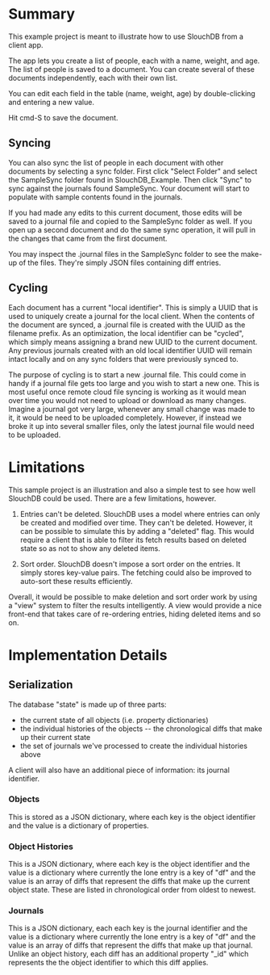 
# Summary

This example project is meant to illustrate how to use SlouchDB from a client app.

The app lets you create a list of people, each with a name, weight, and age. The list of people is
saved to a document. You can create several of these documents independently, each with their own
list.

You can edit each field in the table (name, weight, age) by double-clicking and entering a new value.

Hit cmd-S to save the document.

## Syncing

You can also sync the list of people in each document with other documents by selecting a sync
folder. First click "Select Folder" and select the SampleSync folder found in SlouchDB_Example.
Then click "Sync" to sync against the journals found SampleSync. Your document will start to
populate with sample contents found in the journals.

If you had made any edits to this current document, those edits will be saved to a journal file
and copied to the SampleSync folder as well. If you open up a second document and do the same
sync operation, it will pull in the changes that came from the first document.

You may inspect the .journal files in the SampleSync folder to see the make-up of the files. They're
simply JSON files containing diff entries.

## Cycling

Each document has a current "local identifier". This is simply a UUID that is used to uniquely 
create a journal for the local client. When the contents of the document are synced, a .journal
file is created with the UUID as the filename prefix. As an optimization, the local identifier
can be "cycled", which simply means assigning a brand new UUID to the current document. Any
previous journals created with an old local identifier UUID will remain intact locally and on
any sync folders that were previously synced to. 

The purpose of cycling is to start a new .journal file. This could come in handy if a journal file
gets too large and you wish to start a new one. This is most useful once remote cloud file syncing
is working as it would mean over time you would not need to upload or download as many changes.
Imagine a journal got very large, whenever any small change was made to it, it would be need to
be uploaded completely. However, if instead we broke it up into several smaller files, only the
latest journal file would need to be uploaded.

# Limitations

This sample project is an illustration and also a simple test to see how well SlouchDB could be
used. There are a few limitations, however.

1. Entries can't be deleted. SlouchDB uses a model where entries can only be created and modified
over time. They can't be deleted. However, it can be possible to simulate this by adding a "deleted"
flag. This would require a client that is able to filter its fetch results based on deleted state
so as not to show any deleted items.

2. Sort order. SlouchDB doesn't impose a sort order on the entries. It simply stores key-value
pairs. The fetching could also be improved to auto-sort these results efficiently.

Overall, it would be possible to make deletion and sort order work by using a "view" system to
filter the results intelligently. A view would provide a nice front-end that takes care of 
re-ordering entries, hiding deleted items and so on.

# Implementation Details

## Serialization

The database "state" is made up of three parts:

- the current state of all objects (i.e. property dictionaries)
- the individual histories of the objects -- the chronological diffs that make up their current state
- the set of journals we've processed to create the individual histories above

A client will also have an additional piece of information: its journal identifier.

### Objects

This is stored as a JSON dictionary, where each key is the object identifier and the value is a dictionary
of properties.

### Object Histories

This is a JSON dictionary, where each key is the object identifier and the value is a dictionary where
currently the lone entry is a key of "df" and the value is an array of diffs that represent the diffs
that make up the current object state. These are listed in chronological order from oldest to newest.

### Journals

This is a JSON dictionary, each each key is the journal identifier and the value is a dictionary
where currently the lone entry is a key of "df" and the value is an array of diffs that represent
the diffs that make up that journal. Unlike an object history, each diff has an additional 
property "_id" which represents the the object identifier to which this diff applies.

